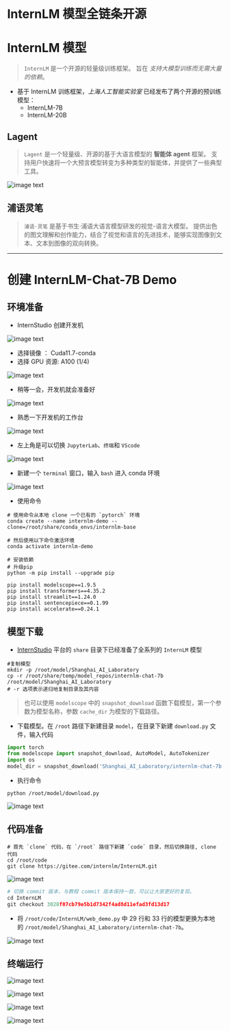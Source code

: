 # InternLM 模型全链条开源

# InternLM 模型

>   `InternLM` 是一个开源的轻量级训练框架。
>   旨在 _支持大模型训练而无需大量的依赖_。

-  基于 InternLM 训练框架，_上海人工智能实验室_ 已经发布了两个开源的预训练模型：
	-  InternLM-7B
	-  InternLM-20B

## Lagent

>  `Lagent` 是一个轻量级、开源的基于大语言模型的 __智能体 agent__ 框架。
>   支持用户快速将一个大预言模型转变为多种类型的智能体，并提供了一些典型工具。

![image text](https://raw.githubusercontent.com/burningmysoul2077/Notes/main/ScreenShots/Datawhale%E7%BB%84%E9%98%9F%E5%AD%A6%E4%B9%A0/Pasted%20image%2020240106155421.png)

## 浦语灵笔

>  `浦语·灵笔` 是基于书生·浦语大语言模型研发的视觉-语言大模型。
>  提供出色的图文理解和创作能力，结合了视觉和语言的先进技术，能够实现图像到文本、文本到图像的双向转换。

---

# 创建 InternLM-Chat-7B Demo

## 环境准备

-  InternStudio 创建开发机

![image text](https://raw.githubusercontent.com/burningmysoul2077/Notes/main/ScreenShots/Datawhale%E7%BB%84%E9%98%9F%E5%AD%A6%E4%B9%A0/Pasted%20image%2020240106163112.png)

-  选择镜像 ： Cuda11.7-conda 
-  选择 GPU 资源: A100 (1/4) 

![image text](https://raw.githubusercontent.com/burningmysoul2077/Notes/main/ScreenShots/Datawhale%E7%BB%84%E9%98%9F%E5%AD%A6%E4%B9%A0/Pasted%20image%2020240106163423.png)

-  稍等一会，开发机就会准备好

![image text](https://raw.githubusercontent.com/burningmysoul2077/Notes/main/ScreenShots/Datawhale%E7%BB%84%E9%98%9F%E5%AD%A6%E4%B9%A0/Pasted%20image%2020240106163605.png)

-  熟悉一下开发机的工作台

![image text](https://raw.githubusercontent.com/burningmysoul2077/Notes/main/ScreenShots/Datawhale%E7%BB%84%E9%98%9F%E5%AD%A6%E4%B9%A0/Pasted%20image%2020240106163737.png)

-  左上角是可以切换 `JupyterLab`、`终端`和 `VScode`

![image text](https://raw.githubusercontent.com/burningmysoul2077/Notes/main/ScreenShots/Datawhale%E7%BB%84%E9%98%9F%E5%AD%A6%E4%B9%A0/Pasted%20image%2020240106164006.png)

-  新建一个 `terminal` 窗口，输入 `bash` 进入 conda 环境

![image text](https://raw.githubusercontent.com/burningmysoul2077/Notes/main/ScreenShots/Datawhale%E7%BB%84%E9%98%9F%E5%AD%A6%E4%B9%A0/Pasted%20image%2020240106164238.png)

-  使用命令

```shell
# 使用命令从本地 clone 一个已有的 `pytorch` 环境
conda create --name internlm-demo --clone=/root/share/conda_envs/internlm-base

# 然后使用以下命令激活环境
conda activate internlm-demo

# 安装依赖
# 升级pip
python -m pip install --upgrade pip

pip install modelscope==1.9.5
pip install transformers==4.35.2
pip install streamlit==1.24.0
pip install sentencepiece==0.1.99
pip install accelerate==0.24.1
```


## 模型下载

-  [InternStudio](https://studio.intern-ai.org.cn/) 平台的 `share` 目录下已经准备了全系列的 `InternLM` 模型

```shell
#复制模型
mkdir -p /root/model/Shanghai_AI_Laboratory
cp -r /root/share/temp/model_repos/internlm-chat-7b /root/model/Shanghai_AI_Laboratory
# -r 选项表示递归地复制目录及其内容
```

>  也可以使用 `modelscope` 中的 `snapshot_download` 函数下载模型，第一个参数为模型名称，参数 `cache_dir` 为模型的下载路径。

-  下载模型。在 `/root` 路径下新建目录 `model`，在目录下新建 `download.py` 文件，输入代码

```python
import torch
from modelscope import snapshot_download, AutoModel, AutoTokenizer
import os
model_dir = snapshot_download('Shanghai_AI_Laboratory/internlm-chat-7b', cache_dir='/root/model', revision='v1.0.3')
```

-  执行命令

```shell
python /root/model/download.py
```

![image text](https://raw.githubusercontent.com/burningmysoul2077/Notes/main/ScreenShots/Datawhale%E7%BB%84%E9%98%9F%E5%AD%A6%E4%B9%A0/Pasted%20image%2020240106210959.png)

## 代码准备


```shell
# 首先 `clone` 代码，在 `/root` 路径下新建 `code` 目录，然后切换路径, clone 代码
cd /root/code
git clone https://gitee.com/internlm/InternLM.git
```

![image text](https://raw.githubusercontent.com/burningmysoul2077/Notes/main/ScreenShots/Datawhale%E7%BB%84%E9%98%9F%E5%AD%A6%E4%B9%A0/Pasted%20image%2020240106210858.png)

```python
# 切换 commit 版本，与教程 commit 版本保持一致，可以让大家更好的复现。
cd InternLM
git checkout 3028f07cb79e5b1d7342f4ad8d11efad3fd13d17
```

-  将 `/root/code/InternLM/web_demo.py` 中 29 行和 33 行的模型更换为本地的 `/root/model/Shanghai_AI_Laboratory/internlm-chat-7b`。

![image text](https://raw.githubusercontent.com/burningmysoul2077/Notes/main/ScreenShots/Datawhale%E7%BB%84%E9%98%9F%E5%AD%A6%E4%B9%A0/Pasted%20image%2020240106210939.png)

## 终端运行

![image text](https://raw.githubusercontent.com/burningmysoul2077/Notes/main/ScreenShots/Datawhale%E7%BB%84%E9%98%9F%E5%AD%A6%E4%B9%A0/Pasted%20image%2020240106211038.png)

![image text](https://raw.githubusercontent.com/burningmysoul2077/Notes/main/ScreenShots/Datawhale%E7%BB%84%E9%98%9F%E5%AD%A6%E4%B9%A0/Pasted%20image%2020240106211134.png)

![image text](https://raw.githubusercontent.com/burningmysoul2077/Notes/main/ScreenShots/Datawhale%E7%BB%84%E9%98%9F%E5%AD%A6%E4%B9%A0/Pasted%20image%2020240106211246.png)

![image text](https://raw.githubusercontent.com/burningmysoul2077/Notes/main/ScreenShots/Datawhale%E7%BB%84%E9%98%9F%E5%AD%A6%E4%B9%A0/Pasted%20image%2020240106211549.png)
